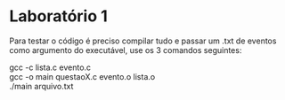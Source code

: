# Laboratório 1

<p>Para testar o código é preciso compilar tudo e passar um .txt de eventos como argumento do executável, use os 3 comandos seguintes: </p>

gcc -c lista.c evento.c <br>
gcc -o main questaoX.c evento.o lista.o <br>
./main arquivo.txt